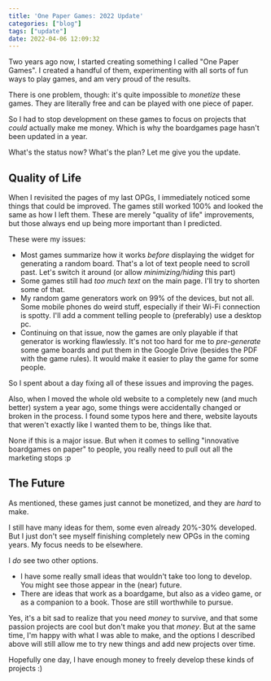 ```yaml
---
title: 'One Paper Games: 2022 Update'
categories: ["blog"]
tags: ["update"]
date: 2022-04-06 12:09:32
---
```


Two years ago now, I started creating something I called "One Paper Games". I created a handful of them, experimenting with all sorts of fun ways to play games, and am very proud of the results.

There is one problem, though: it's quite impossible to _monetize_ these games. They are literally free and can be played with one piece of paper.

So I had to stop development on these games to focus on projects that _could_ actually make me money. Which is why the boardgames page hasn't been updated in a year.

What's the status now? What's the plan? Let me give you the update.

## Quality of Life
When I revisited the pages of my last OPGs, I immediately noticed some things that could be improved. The games still worked 100% and looked the same as how I left them. These are merely "quality of life" improvements, but those always end up being more important than I predicted.

These were my issues:
* Most games summarize how it works _before_ displaying the widget for generating a random board. That's a lot of text people need to scroll past. Let's switch it around (or allow _minimizing/hiding_ this part)
* Some games still had _too much text_ on the main page. I'll try to shorten some of that.
* My random game generators work on 99% of the devices, but not all. Some mobile phones do weird stuff, especially if their Wi-Fi connection is spotty. I'll add a comment telling people to (preferably) use a desktop pc.
* Continuing on that issue, now the games are only playable if that generator is working flawlessly. It's not too hard for me to _pre-generate_ some game boards and put them in the Google Drive (besides the PDF with the game rules). It would make it easier to play the game for some people.

So I spent about a day fixing all of these issues and improving the pages.

Also, when I moved the whole old website to a completely new (and much better) system a year ago, some things were accidentally changed or broken in the process. I found some typos here and there, website layouts that weren't exactly like I wanted them to be, things like that.

None if this is a major issue. But when it comes to selling "innovative boardgames on paper" to people, you really need to pull out all the marketing stops :p

## The Future
As mentioned, these games just cannot be monetized, and they are _hard_ to make.

I still have many ideas for them, some even already 20%-30% developed. But I just don't see myself finishing completely new OPGs in the coming years. My focus needs to be elsewhere.

I _do_ see two other options.
 - I have some really small ideas that wouldn't take too long to develop. You might see those appear in the (near) future.
 - There are ideas that work as a boardgame, but also as a video game, or as a companion to a book. Those are still worthwhile to pursue.

Yes, it's a bit sad to realize that you need _money_ to survive, and that some passion projects are cool but don't make you that _money_. But at the same time, I'm happy with what I was able to make, and the options I described above will still allow me to try new things and add new projects over time.

Hopefully one day, I have enough money to freely develop these kinds of projects :)